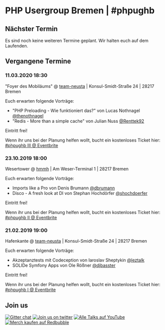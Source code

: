 # PHP Usergroup Bremen \| \#phpughb

## Nächster Termin

Es sind noch keine weiteren Termine geplant. Wir halten euch auf dem Laufenden.

## Vergangene Termine

### 11.03.2020 18:30

"Foyer des Mobiläums" @ [team-neusta](https://team-neusta.de) \| Konsul-Smidt-Straße 24 \| 28217 Bremen

Euch erwarten folgende Vorträge:

* "PHP Preloading - Wie funktioniert das?" von Lucas Nothnagel [@thenothnagel](https://twitter.com/thenothnagel)
* "Redis - More than a simple cache" von Julian Nuss [@Renttek92](https://twitter.com/Renttek92)

Eintritt frei!

Wenn ihr uns bei der Planung helfen wollt, bucht ein kostenloses Ticket hier: [\#phpughb III @ Eventbrite](https://www.eventbrite.de/e/php-usergroup-bremen-phpughb-iii-tickets-93670576215)

### 23.10.2019 18:00

Wesertower @ [hmmh](https://www.hmmh.de/) \| Am Weser-Terminal 1 \| 28217 Bremen

Euch erwarten folgende Vorträge:

* Imports like a Pro von Denis Brumann [@dbrumann](https://twitter.com/dbrumann)
* Disco - A fresh look at DI von Stephan Hochdörfer [@shochdoerfer](https://twitter.com/shochdoerfer)

Eintritt frei!

Wenn ihr uns bei der Planung helfen wollt, bucht ein kostenloses Ticket hier: [\#phpughb II @ Eventbrite](https://www.eventbrite.de/e/php-usergroup-bremen-phpugb-ii-tickets-69413470559)

### 21.02.2019 19:00

Hafenkante @ [team-neusta](https://team-neusta.de) \| Konsul-Smidt-Straße 24 \| 28217 Bremen

Euch erwarten folgende Vorträge:

* Akzeptanztests mit Codeception von Iaroslav Sheptykin [@leztalk](https://twitter.com/leztalk)
* SOLIDe Symfony Apps von Ole Rößner [@djbasster](https://twitter.com/djbasster)

Eintritt frei!

Wenn ihr uns bei der Planung helfen wollt, bucht ein kostenloses Ticket hier: [\#phpughb I @ Eventbrite](https://www.eventbrite.de/e/php-usergroup-bremen-phpughb-i-tickets-53948554579)

## Join us

[![Gitter chat](https://badges.gitter.im/phpughb/gitter.png)](https://gitter.im/phpughb/community) [![Join us on twitter](https://img.shields.io/badge/tweet-phpughb-blue.svg)](https://twitter.com/phpughb) [![Alle Talks auf YouTube](https://img.shields.io/badge/YouTube-%23phpughb-red.svg)](https://www.youtube.com/channel/UCXbTxvL12XIWroKkycTld9w) [![Merch kaufen auf Redbubble](https://img.shields.io/badge/shop-redbubble-red)](https://www.redbubble.com/de/people/basster/works/44901187-php-usergroup-bremen)
